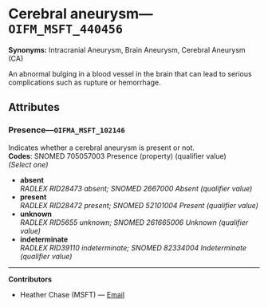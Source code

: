 # Cerebral aneurysm—`OIFM_MSFT_440456`

**Synonyms:** Intracranial Aneurysm, Brain Aneurysm, Cerebral Aneurysm (CA)

An abnormal bulging in a blood vessel in the brain that can lead to serious complications such as rupture or hemorrhage.

## Attributes

### Presence—`OIFMA_MSFT_102146`

Indicates whether a cerebral aneurysm is present or not.  
**Codes**: SNOMED 705057003 Presence (property) (qualifier value)  
*(Select one)*

- **absent**  
_RADLEX RID28473 absent; SNOMED 2667000 Absent (qualifier value)_
- **present**  
_RADLEX RID28472 present; SNOMED 52101004 Present (qualifier value)_
- **unknown**  
_RADLEX RID5655 unknown; SNOMED 261665006 Unknown (qualifier value)_
- **indeterminate**  
_RADLEX RID39110 indeterminate; SNOMED 82334004 Indeterminate (qualifier value)_

---

**Contributors**

- Heather Chase (MSFT) — [Email](mailto:heatherchase@microsoft.com)